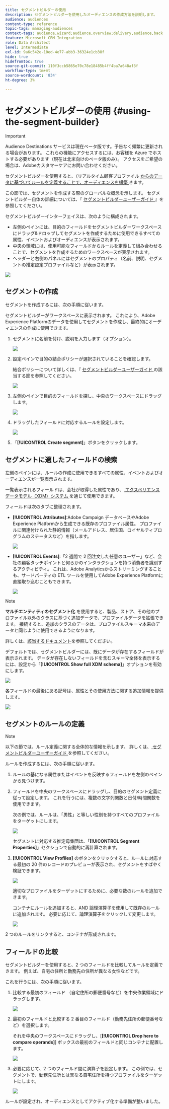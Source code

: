 ```yaml
---
title: セグメントビルダーの使用
description: セグメントビルダーを使用したオーディエンスの作成方法を説明します。
audience: audiences
content-type: reference
topic-tags: managing-audiences
context-tags: audience,wizard;audience,overview;delivery,audience,back
feature: Microsoft CRM Integration
role: Data Architect
level: Intermediate
exl-id: 9a6c542e-10ed-4e77-abb3-36324e1cb38f
hide: true
hidefromtoc: true
source-git-commit: 110f3ccb5865e70c78e18485b4ff4ba7a648af3f
workflow-type: tm+mt
source-wordcount: '834'
ht-degree: 3%

---
```


# セグメントビルダーの使用 {#using-the-segment-builder}

>[!IMPORTANT]
>
>Audience Destinations サービスは現在ベータ版です。予告なく頻繁に更新される場合があります。 これらの機能にアクセスするには、お客様を Azure でホストする必要があります（現在は北米向けのベータ版のみ）。 アクセスをご希望の場合は、Adobeカスタマーケアにお問い合わせください。

セグメントビルダーを使用すると、（リアルタイム顧客プロファイル [ からのデータに基づいてルールを定義することで、オーディエンスを構築 ](https://experienceleague.adobe.com/docs/experience-platform/profile/home.html?lang=ja) きます。

この節では、セグメントを作成する際のグローバルな概念を示します。 セグメントビルダー自体の詳細については、『 [ セグメントビルダーユーザーガイド ](https://experienceleague.adobe.com/docs/experience-platform/segmentation/ui/overview.html?lang=ja) 』を参照してください。

セグメントビルダーインターフェイスは、次のように構成されます。

* 左側のペインには、目的のフィールドをセグメントビルダーワークスペースにドラッグ&amp;ドロップしてセグメントを作成するために使用できるすべての属性、イベントおよびオーディエンスが表示されます。
* 中央の領域には、使用可能なフィールドからルールを定義して組み合わせることで、セグメントを作成するためのワークスペースが表示されます。
* ヘッダーと右側のパネルにはセグメントのプロパティ（名前、説明、セグメントの推定認定プロファイルなど）が表示されます。

![](assets/aep_audiences_interface.png)

## セグメントの作成

セグメントを作成するには、次の手順に従います。

セグメントビルダーがワークスペースに表示されます。 これにより、Adobe Experience Platformのデータを使用してセグメントを作成し、最終的にオーディエンスの作成に使用できます。

1. セグメントに名前を付け、説明を入力します（オプション）。

   ![](assets/aep_audiences_creation_edit_name.png)

1. 設定ペインで目的の結合ポリシーが選択されていることを確認します。

   結合ポリシーについて詳しくは、『 [ セグメントビルダーユーザーガイド ](https://experienceleague.adobe.com/docs/experience-platform/segmentation/ui/overview.html?lang=ja) の該当する節を参照してください。

   ![](assets/aep_audiences_mergepolicy.png)

1. 左側のペインで目的のフィールドを探し、中央のワークスペースにドラッグします。

   ![](assets/aep_audiences_dragfield.png)

1. ドラッグしたフィールドに対応するルールを設定します。

   ![](assets/aep_audiences_configure_rules.png)

1. 「**[!UICONTROL Create segment]**」ボタンをクリックします。

## セグメントに適したフィールドの検索

左側のペインには、ルールの作成に使用できるすべての属性、イベントおよびオーディエンスが一覧表示されます。

一覧表示されるフィールドは、会社が取得した属性であり、[ エクスペリエンスデータモデル（XDM）システム ](https://experienceleague.adobe.com/docs/experience-platform/xdm/home.html?lang=ja) を通じて使用できます。

フィールドは次のタブに整理されます。

* **[!UICONTROL Attributes]**:Adobe Campaign データベースやAdobe Experience Platformから生成できる既存のプロファイル属性。 プロファイルに関連付けられた静的情報（メールアドレス、居住国、ロイヤルティプログラムのステータスなど）を指します。

  ![](assets/aep_audiences_attributestab.png)

* **[!UICONTROL Events]**:「2 週間で 2 回注文した任意のユーザー」など、会社の顧客タッチポイントと何らかのインタラクションを持つ消費者を識別するアクティビティ。 これは、Adobe Analyticsからストリーミングすることも、サードパーティの ETL ツールを使用してAdobe Experience Platformに直接取り込むこともできます。

  ![](assets/aep_audiences_eventstab.png)

>[!NOTE]
>
>**マルチエンティティのセグメント化** を使用すると、製品、ストア、その他のプロファイル以外のクラスに基づく追加データで、プロファイルデータを拡張できます。 接続すると、追加のクラスのデータは、プロファイルスキーマ本来のデータと同じように使用できるようになります。
>
>詳しくは、[該当するドキュメント](https://experienceleague.adobe.com/docs/experience-platform/segmentation/multi-entity-segmentation.html?lang=ja)を参照してください。

デフォルトでは、セグメントビルダーには、既にデータが存在するフィールドが表示されます。 データが存在しないフィールドを含むスキーマ全体を表示するには、設定から「**[!UICONTROL Show full XDM schema]**」オプションを有効にします。

![](assets/aep_audiences_populatedfields.png)

各フィールドの最後にある記号は、属性とその使用方法に関する追加情報を提供します。

![](assets/aep_audiences_isymbol.png)

## セグメントのルールの定義

>[!NOTE]
>
>以下の節では、ルール定義に関する全体的な情報を示します。 詳しくは、[ セグメントビルダーユーザーガイド ](https://experienceleague.adobe.com/docs/experience-platform/segmentation/ui/overview.html?lang=ja) を参照してください。

ルールを作成するには、次の手順に従います。

1. ルールの基になる属性またはイベントを反映するフィールドを左側のペインから見つけます。

1. フィールドを中央のワークスペースにドラッグし、目的のセグメント定義に従って設定します。 これを行うには、複数の文字列関数と日付/時間関数を使用できます。

   次の例では、ルールは、「男性」と等しい性別を持つすべてのプロファイルをターゲットにします。

   ![](assets/aep_audiences_malegender.png)

   セグメントに対応する推定母集団は、「**[!UICONTROL Segment Properties]**」セクションで自動的に再計算されます。

1. **[!UICONTROL View Profiles]** のボタンをクリックすると、ルールに対応する最初の 20 件のレコードのプレビューが表示され、セグメントをすばやく検証できます。

   ![](assets/aep_audiences_samplepreview.png)

   適切なプロファイルをターゲットにするために、必要な数のルールを追加できます。

   コンテナにルールを追加すると、AND 論理演算子を使用して既存のルールに追加されます。 必要に応じて、論理演算子をクリックして変更します。

   ![](assets/aep_audiences_andoperator.png)

2 つのルールをリンクすると、コンテナが形成されます。

## フィールドの比較

セグメントビルダーを使用すると、2 つのフィールドを比較してルールを定義できます。 例えば、自宅の住所と勤務先の住所が異なる女性などです。

これを行うには、次の手順に従います。

1. 比較する最初のフィールド （自宅住所の郵便番号など）を中央作業領域にドラッグします。

   ![](assets/aep_audiences_comparing_1.png)

1. 最初のフィールドと比較する 2 番目のフィールド（勤務先住所の郵便番号など）を選択します。

   それを中央のワークスペースにドラッグし、[**[!UICONTROL Drop here to compare operands]**] ボックスの最初のフィールドと同じコンテナに配置します。

   ![](assets/aep_audiences_comparing_2.png)

1. 必要に応じて、2 つのフィールド間に演算子を設定します。 この例では、セグメントで、勤務先住所とは異なる自宅住所を持つプロファイルをターゲットにします。

   ![](assets/aep_audiences_comparing_3.png)

ルールが設定され、オーディエンスとしてアクティブ化する準備が整いました。
